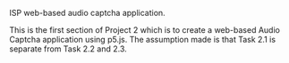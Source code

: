 ISP web-based audio captcha application.

This is the first section of Project 2 which is to create a web-based Audio Captcha application using p5.js.
The assumption made is that Task 2.1 is separate from Task 2.2 and 2.3.